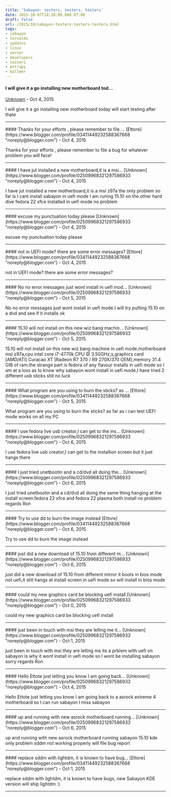 ```yaml
---
title: 'Sabayon: testers, testers, testers'
date: 2015-10-07T14:28:00.000-07:00
draft: false
url: /2015/10/sabayon-testers-testers-testers.html
tags: 
- sabayon
- torvalds
- updates
- linux
- server
- developers
- testers
- entropy
- ballmer
---
```


#### I will give it a go installing new motherboard tod...
[Unknown](https://www.blogger.com/profile/02509968321297586933 "noreply@blogger.com") - <time datetime="2015-10-07T17:29:49.660-07:00">Oct 4, 2015</time>

I will give it a go installing new motherboard today will start testing after thate
<hr />
#### Thanks for your efforts , please remember to file ...
[Ettore](https://www.blogger.com/profile/03411449232588367668 "noreply@blogger.com") - <time datetime="2015-10-08T02:33:20.827-07:00">Oct 4, 2015</time>

Thanks for your efforts , please remember to file a bug for whatever problem you will face!
<hr />
#### I have jut installed a new motherboard,it is a msi...
[Unknown](https://www.blogger.com/profile/02509968321297586933 "noreply@blogger.com") - <time datetime="2015-10-08T06:38:10.996-07:00">Oct 4, 2015</time>

I have jut installed a new motherboard,it is a msi z97a the only problem so far is I cant install sabayon in uefi mode I am runing 15.10 on the other hard dive fedora 22 xfce installed in uefi mode no problem
<hr />
#### excuse my punctuation today please
[Unknown](https://www.blogger.com/profile/02509968321297586933 "noreply@blogger.com") - <time datetime="2015-10-08T08:31:45.991-07:00">Oct 4, 2015</time>

excuse my punctuation today please
<hr />
#### not in UEFI mode? there are some error messages?
[Ettore](https://www.blogger.com/profile/03411449232588367668 "noreply@blogger.com") - <time datetime="2015-10-08T08:36:13.126-07:00">Oct 4, 2015</time>

not in UEFI mode? there are some error messages?
<hr />
#### No no error messages just wont install in uefi mod...
[Unknown](https://www.blogger.com/profile/02509968321297586933 "noreply@blogger.com") - <time datetime="2015-10-08T16:43:55.369-07:00">Oct 5, 2015</time>

No no error messages just wont install in uefi mode.I will try putting 15.10 on a dvd and see if it installs ok
<hr />
#### 15.10 will not install on this new wiz bang machin...
[Unknown](https://www.blogger.com/profile/02509968321297586933 "noreply@blogger.com") - <time datetime="2015-10-09T01:42:47.767-07:00">Oct 5, 2015</time>

15.10 will not install on this new wiz bang machine in uefi mode.motherboard msi z97a,cpu intel core i7-4770k CPU @ 3.50GHz,s,graphics card \[AMD/ATI\] Curacao XT \[Radeon R7 370 / R9 270X/370 OEM\],memory 31.4 GIB of ram.the strange part is fedora of any flavour installs in uefi mode so I am at a loss as to know why sabayon wont install in uefi mode,I have tried 2 different usb sticks still no luck
<hr />
#### What program are you using to burn the sticks? as ...
[Ettore](https://www.blogger.com/profile/03411449232588367668 "noreply@blogger.com") - <time datetime="2015-10-09T10:40:42.146-07:00">Oct 5, 2015</time>

What program are you using to burn the sticks? as far as i can test UEFI mode works on all my PC
<hr />
#### I use fedora live usb creator,I can get to the ins...
[Unknown](https://www.blogger.com/profile/02509968321297586933 "noreply@blogger.com") - <time datetime="2015-10-09T23:05:23.052-07:00">Oct 6, 2015</time>

I use fedora live usb creator,I can get to the installion screen but it just hangs there
<hr />
#### I just tried unetbootin and a cd/dvd all doing the...
[Unknown](https://www.blogger.com/profile/02509968321297586933 "noreply@blogger.com") - <time datetime="2015-10-10T00:12:07.161-07:00">Oct 6, 2015</time>

I just tried unetbootin and a cd/dvd all doing the same thing hanging at the install screen.fedora 22 xfce and fedora 22 plasma both install no problem  
regards Ron
<hr />
#### Try to use dd to burn the image instead
[Ettore](https://www.blogger.com/profile/03411449232588367668 "noreply@blogger.com") - <time datetime="2015-10-10T05:43:56.631-07:00">Oct 6, 2015</time>

Try to use dd to burn the image instead
<hr />
#### just did a new download of 15.10 from different m...
[Unknown](https://www.blogger.com/profile/02509968321297586933 "noreply@blogger.com") - <time datetime="2015-10-10T10:14:13.113-07:00">Oct 6, 2015</time>

just did a new download of 15.10 from different mirror it boots in bios mode not uefi,it still hangs at install screen in uefi mode so will install in bios mode
<hr />
#### could my new graphics card be blocking uefi install
[Unknown](https://www.blogger.com/profile/02509968321297586933 "noreply@blogger.com") - <time datetime="2015-10-11T05:55:08.054-07:00">Oct 0, 2015</time>

could my new graphics card be blocking uefi install
<hr />
#### just been in touch with msi they are lelling me it...
[Unknown](https://www.blogger.com/profile/02509968321297586933 "noreply@blogger.com") - <time datetime="2015-10-12T03:10:18.255-07:00">Oct 1, 2015</time>

just been in touch with msi they are lelling me its a prblem with uefi on sabayon is why it wont install in uefi mode so I wont be installing sabayon  
sorry regards Ron
<hr />
#### Hello Ettote just letting you know I am going back...
[Unknown](https://www.blogger.com/profile/02509968321297586933 "noreply@blogger.com") - <time datetime="2015-10-14T18:00:16.255-07:00">Oct 4, 2015</time>

Hello Ettote just letting you know I am going back to a asrock extreme 4 motherboard so I can run sabayon I miss sabayon
<hr />
#### up and running with new asrock motherboard running...
[Unknown](https://www.blogger.com/profile/02509968321297586933 "noreply@blogger.com") - <time datetime="2015-10-16T19:55:42.333-07:00">Oct 6, 2015</time>

up and running with new asrock motherboard running sabayon 15.10 kde only problem sddm not working properly will file bug report
<hr />
#### replace sddm with lightdm, it is known to have bug...
[Ettore](https://www.blogger.com/profile/03411449232588367668 "noreply@blogger.com") - <time datetime="2015-10-19T06:46:11.583-07:00">Oct 1, 2015</time>

replace sddm with lightdm, it is known to have bugs, new Sabayon KDE version will ship lightdm :)
<hr />
